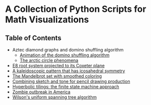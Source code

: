 # A Collection of Python Scripts for Math Visualizations

## Table of Contents

- Aztec diamond graphs and domino shuffling algorithm
  - [Animation of the domino shuffling algorithm](https://github.com/wyfly87/Python_Math_Visualizations/blob/master/Aztec_Diamond/Aztec_Diamond_Matplotlib.gif)
  - [The arctic circle phenomena](https://github.com/wyfly87/Python_Math_Visualizations/blob/master/Aztec_Diamond/Aztec_Diamond_Cairo_127.png)
- [E8 root system projected to its Coxeter plane](https://github.com/wyfly87/Python_Math_Visualizations/blob/master/E8_Root_System.svg)
- [A kaleidoscopic pattern that has icosahedral symmetry](https://github.com/wyfly87/Python_Math_Visualizations/blob/master/Icosa_Symmetry.png)
- [The Mandelbrot set with smoothed coloring](https://github.com/wyfly87/Python_Math_Visualizations/blob/master/Mandelbrot_Smooth_Coloring.png)
- [Combining sketch and tone for pencil drawing production](https://github.com/wyfly87/Python_Math_Visualizations/tree/master/Pencil_Draw)
- [Hyperbolic tilings: the finite state machine approach](https://github.com/wyfly87/Python_Math_Visualizations/tree/master/Hyperbolic_Tiling)
- [Zombie outbreak in America](https://github.com/wyfly87/Python_Math_Visualizations/tree/master/Zombie_Simulation)
- [Wilson's uniform spanning tree algorithm]()
